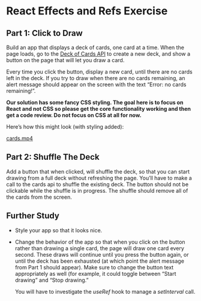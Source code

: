 # **React Effects and Refs Exercise**

## **Part 1: Click to Draw**

Build an app that displays a deck of cards, one card at a time. When the page loads, go to the [Deck of Cards API](http://deckofcardsapi.com/) to create a new deck, and show a button on the page that will let you draw a card.

Every time you click the button, display a new card, until there are no cards left in the deck. If you try to draw when there are no cards remaining, an alert message should appear on the screen with the text “Error: no cards remaining!”.

**Our solution has some fancy CSS styling. The goal here is to focus on React and not CSS so please get the core functionality working and then get a code review. Do not focus on CSS at all for now.**

Here’s how this might look (with styling added):

[cards.mp4](https://s3-us-west-2.amazonaws.com/secure.notion-static.com/40eb8bb5-1a98-4d46-8248-203b47250267/cards.mp4)

## **Part 2: Shuffle The Deck**

Add a button that when clicked, will shuffle the deck, so that you can start drawing from a full deck without refreshing the page. You’ll have to make a call to the cards api to shuffle the existing deck. The button should not be clickable while the shuffle is in progress. The shuffle should remove all of the cards from the screen.

## **Further Study**

- Style your app so that it looks nice.
- Change the behavior of the app so that when you click on the button rather than drawing a single card, the page will draw one card every second. These draws will continue until you press the button again, or until the deck has been exhausted (at which point the alert message from Part 1 should appear). Make sure to change the button text appropriately as well (for example, it could toggle between “Start drawing” and “Stop drawing.”
    
    You will have to investigate the *useRef* hook to manage a *setInterval* call.
